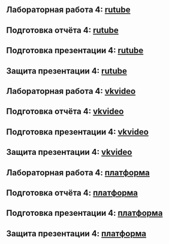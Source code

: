 ## Лабораторная работа 4: [rutube](https://rutube.ru/video/private/97e255a6d29ccbbc15e9d3c07a1c1f26/?p=fFh8a02W87OhJZeynK7-Hw)
## Подготовка отчёта 4: [rutube](https://rutube.ru/video/private/7220940d124545871d933f7e39955547/?p=t6CBZQQOc4LPEKDO14Y-lA)
## Подготовка презентации 4: [rutube](https://rutube.ru/video/private/e49d775a62af581e83cfa68faa7ea7a7/?p=VVObc70krC5id7i0doORgA)
## Защита презентации 4: [rutube](https://rutube.ru/video/private/438934fac0643b5942230ab0d9f09fab/?p=7nICSfo4BOEkDv9VNH9oOA)

## Лабораторная работа 4: [vkvideo](https://vkvideo.ru/video-60844198_456239029?list=ln-S6ECH4xoMxWzMnqIYR)
## Подготовка отчёта 4: [vkvideo](https://vkvideo.ru/video-60844198_456239030?list=ln-YAoMqZbKbzBZEikzoz)
## Подготовка презентации 4: [vkvideo](https://vkvideo.ru/video-60844198_456239031?list=ln-N4FU99iQo5kHMuXSPw)
## Защита презентации 4: [vkvideo](https://vkvideo.ru/video-60844198_456239032?list=ln-ZEQjvhoMB9v7QznQ4h)

## Лабораторная работа 4: [платформа]()
## Подготовка отчёта 4: [платформа]()
## Подготовка презентации 4: [платформа]()
## Защита презентации 4: [платформа]()
